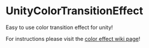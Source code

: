 # UnityColorTransitionEffect
Easy to use color transition effect for unity!

For instructions please visit the [color effect wiki page](https://github.com/AlexZades/UnityColorTransitionEffect/wiki/Color-Effect)!
